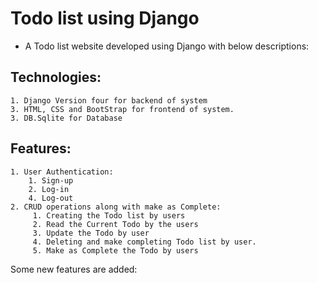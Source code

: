 # Todo list using Django 
* A Todo list website developed using Django with below descriptions: 

## Technologies:
    1. Django Version four for backend of system
    3. HTML, CSS and BootStrap for frontend of system. 
    3. DB.Sqlite for Database 
## Features:
    1. User Authentication:
        1. Sign-up
        2. Log-in
        4. Log-out
    2. CRUD operations along with make as Complete:
         1. Creating the Todo list by users 
         2. Read the Current Todo by the users
         3. Update the Todo by user
         4. Deleting and make completing Todo list by user. 
         5. Make as Complete the Todo by users 

Some new features are added: 